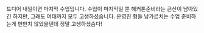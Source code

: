 드디어 내일이면 마지막 수업입니다.
수업이 마지막일 뿐 해커톤준비라는 큰산이 남아있긴 하지만, 그래도 여태까지 모두 고생하셨습니다.
운영진 형들 남가르치는 수업 준비하는게 만만치 않았을텐데 정말 고생하셨슴다!
